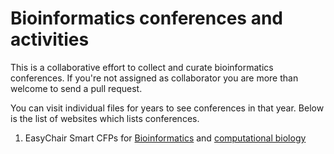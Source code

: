 # Bioinformatics conferences and activities 
This is a collaborative effort to collect and curate bioinformatics conferences. If you're not assigned as collaborator you are more than welcome to send a pull request.

You can visit individual files for years to see conferences in that year. Below is the list of websites which lists conferences.

1. EasyChair Smart CFPs for [Bioinformatics](https://easychair.org/cfp/topic.cgi?tid=148) and [computational biology](https://easychair.org/cfp/topic.cgi?tid=9402)
